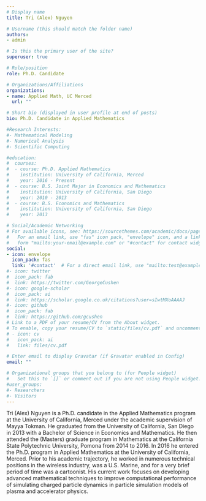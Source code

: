 ```yaml
---
# Display name
title: Tri (Alex) Nguyen

# Username (this should match the folder name)
authors:
- admin

# Is this the primary user of the site?
superuser: true

# Role/position
role: Ph.D. Candidate

# Organizations/Affiliations
organizations:
- name: Applied Math, UC Merced
  url: ""

# Short bio (displayed in user profile at end of posts)
bio: Ph.D. Candidate in Applied Mathematics

#Research Interests:
#- Mathematical Modeling
#- Numerical Analysis
#- Scientific Computing

#education:
#  courses:
#  - course: Ph.D. Applied Mathematics
#    institution: University of California, Merced
#    year: 2016 - Present
#  - course: B.S. Joint Major in Economics and Mathematics
#    institution: University of California, San Diego
#    year: 2010 - 2013
#  - course: B.S. Economics and Mathematics
#    institution: University of California, San Diego
#    year: 2013

# Social/Academic Networking
# For available icons, see: https://sourcethemes.com/academic/docs/page-builder/#icons
#   For an email link, use "fas" icon pack, "envelope" icon, and a link in the
#   form "mailto:your-email@example.com" or "#contact" for contact widget.
social:
- icon: envelope
  icon_pack: fas
  link: '#contact'  # For a direct email link, use "mailto:test@example.org".
#- icon: twitter
#  icon_pack: fab
#  link: https://twitter.com/GeorgeCushen
#- icon: google-scholar
#  icon_pack: ai
#  link: https://scholar.google.co.uk/citations?user=sIwtMXoAAAAJ
#- icon: github
#  icon_pack: fab
#  link: https://github.com/gcushen
# Link to a PDF of your resume/CV from the About widget.
# To enable, copy your resume/CV to `static/files/cv.pdf` and uncomment the lines below.
# - icon: cv
#   icon_pack: ai
#   link: files/cv.pdf

# Enter email to display Gravatar (if Gravatar enabled in Config)
email: ""

# Organizational groups that you belong to (for People widget)
#   Set this to `[]` or comment out if you are not using People widget.
#user_groups:
#- Researchers
#- Visitors
---
```


Tri (Alex) Nguyen is a Ph.D. candidate in the Applied Mathematics program at the University of California, Merced under the academic supervision of Mayya Tokman. He graduated from the University of California, San Diego in 2013 with a Bachelor of Science in Economics and Mathematics. He then attended the (Masters) graduate program in Mathematics at the California State Polytechnic University, Pomona from 2014 to 2016. In 2016 he entered the Ph.D. program in Applied Mathematics at the University of California, Merced. Prior to his academic trajectory, he worked in numerous technical positions in the wireless industry, was a U.S. Marine, and for a very brief period of time was a cartoonist. His current work focuses on developing advanced mathematical techniques to improve computational performance of simulating charged particle dynamics in particle simulation models of plasma and accelerator physics.
